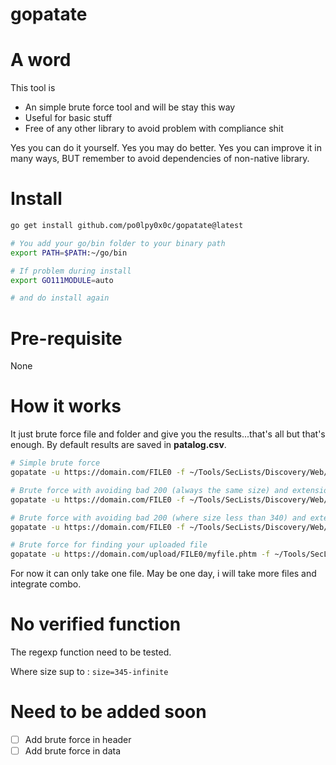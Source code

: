 # gopatate

# A word 

This tool is 
* An simple brute force tool and will be stay this way
* Useful for basic stuff
* Free of any other library to avoid problem with compliance shit

Yes you can do it yourself. 
Yes you may do better.
Yes you can improve it in many ways, BUT remember to avoid dependencies of non-native library.

# Install

```bash
go get install github.com/po0lpy0x0c/gopatate@latest

# You add your go/bin folder to your binary path 
export PATH=$PATH:~/go/bin

# If problem during install 
export GO111MODULE=auto 

# and do install again
```

# Pre-requisite
None 

# How it works

It just brute force file and folder and give you the results...that's all but that's enough.
By default results are saved in **patalog.csv**.

```bash
# Simple brute force 
gopatate -u https://domain.com/FILE0 -f ~/Tools/SecLists/Discovery/Web/raft-large-directories.txt -x code=404

# Brute force with avoiding bad 200 (always the same size) and extension for discovering file
gopatate -u https://domain.com/FILE0 -f ~/Tools/SecLists/Discovery/Web/raft-large-directories.txt -x code=404,code=403,size=345 -ext php,ini,sql

# Brute force with avoiding bad 200 (where size less than 340) and extension for discovering file
gopatate -u https://domain.com/FILE0 -f ~/Tools/SecLists/Discovery/Web/raft-large-directories.txt -x code=404,code=403,size=340-infinite -ext php,ini,sql

# Brute force for finding your uploaded file
gopatate -u https://domain.com/upload/FILE0/myfile.phtm -f ~/Tools/SecLists/Discovery/Web/raft-large-directories.txt -x code=404,code=403,size=345-,msg="(.)*not found(.)*" 
```

For now it can only take one file. May be one day, i will take more files and integrate combo.

# No verified function 

The regexp function need to be tested.

Where size sup to : `size=345-infinite` 

# Need to be added soon 
- [ ] Add brute force in header 
- [ ] Add brute force in data 
